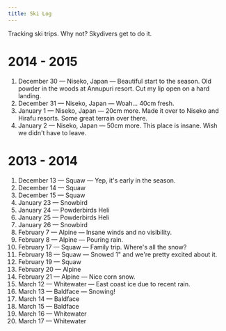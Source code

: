```yaml
---
title: Ski Log
---
```


Tracking ski trips. Why not? Skydivers get to do it.

# 2014 - 2015
1. December 30 — Niseko, Japan — Beautiful start to the season. Old powder in the woods at Annupuri resort. Cut my lip open on a hard landing. <a href="http://instagram.com/p/xNrG1CkAzy/" class="socicon instagram"></a>
1. December 31 — Niseko, Japan — Woah... 40cm fresh.
1. January 1 — Niseko, Japan — 20cm more. Made it over to Niseko and Hirafu resorts. Some great terrain over there.
1. January 2 — Niseko, Japan — 50cm more. This place is insane. Wish we didn't have to leave. <a href="https://www.youtube.com/watch?v=5MRngM4gJeY" class="socicon youtube"></a>

# 2013 - 2014
1. December 13 — Squaw — Yep, it's early in the season.
1. December 14 — Squaw
1. December 15 — Squaw
1. January 23 — Snowbird
1. January 24 — Powderbirds Heli
1. January 25 — Powderbirds Heli
1. January 26 — Snowbird
1. February 7 — Alpine — Insane winds and no visibility.
1. February 8 — Alpine — Pouring rain.
1. February 17 — Squaw — Family trip. Where's all the snow?
1. February 18 — Squaw — Snowed 1" and we're pretty excited about it.
1. February 19 — Squaw
1. February 20 — Alpine
1. February 21 — Alpine — Nice corn snow.
1. March 12 — Whitewater — East coast ice due to recent rain.
1. March 13 — Baldface — Snowing!
1. March 14 — Baldface
1. March 15 — Baldface
1. March 16 — Whitewater
1. March 17 — Whitewater
